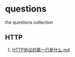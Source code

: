 # questions
the questions collection

## HTTP
1. [HTTP协议的第一行是什么.md](/HTTP/1.HTTP%E5%8D%8F%E8%AE%AE%E7%9A%84%E7%AC%AC%E4%B8%80%E8%A1%8C%E6%98%AF%E4%BB%80%E4%B9%88.md)